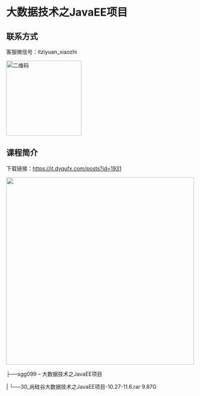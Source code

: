 # 大数据技术之JavaEE项目

## 联系方式

客服微信号：itziyuan_xiaozhi

<img src="https://ziyuanyun.oss-cn-guangzhou.aliyuncs.com/common/20240614073449/666b82192834a.jpg" width="200" height="200" alt="二维码">

## 课程简介

下载链接：https://it.dyqufx.com/posts?id=1931

<img src="https://ziyuanyun.oss-cn-guangzhou.aliyuncs.com/yun/20240515183608/664490180612d.jpg" width="500" alt="">

  ├──sgg099 &#8211; 大数据技术之JavaEE项目

 | └──30_尚硅谷大数据技术之JavaEE项目-10.27-11.6.rar 9.87G

  
